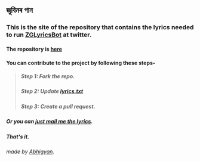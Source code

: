﻿## জুবিনৰ গান
### This is the site of the repository that contains the lyrics needed to run [ZGLyricsBot](https://twitter.com/ZGLyricsBot) at twitter.
#### The repository is [here](https://github.com/borahabhigyan/zglyricsbot/)
#### You can contribute to the project by following these steps-
> ##### Step 1: Fork the repo.
> ##### Step 2: Update [lyrics.txt](https://github.com/borahabhigyan/zglyricsbot/blob/main/lyrics.txt)
> ##### Step 3: Create a pull request.

##### Or you can [just mail me the lyrics](mailto:sbus+tbot@simplelogin.co).

##### That's it.


###### made by [Abhigyan](https://twitter.com/o7gyan).
